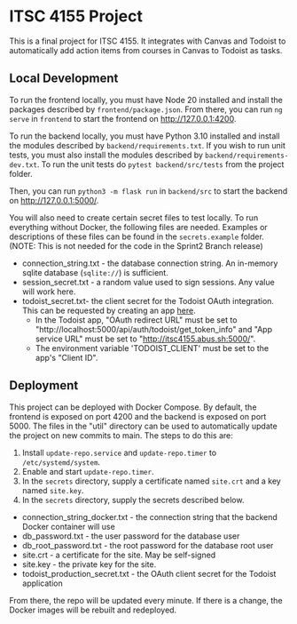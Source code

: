 # ITSC 4155 Project
This is a final project for ITSC 4155. It integrates with Canvas and Todoist to automatically add
action items from courses in Canvas to Todoist as tasks.

## Local Development
To run the frontend locally, you must have Node 20 installed and install the packages described by
`frontend/package.json`. From there, you can run `ng serve` in `frontend` to start the frontend on
http://127.0.0.1:4200.

To run the backend locally, you must have Python 3.10 installed and install the modules described by
`backend/requirements.txt`. If you wish to run unit tests, you must also install the modules
described by `backend/requirements-dev.txt`. To run the unit tests do `pytest backend/src/tests`
from the project folder.

Then, you can run `python3 -m flask run` in `backend/src` to start the backend on http://127.0.0.1:5000/.

You will also need to create certain secret files to test locally. To run everything without Docker,
the following files are needed. Examples or descriptions of these files can be found in the
`secrets.example` folder. (NOTE: This is not needed for the code in the Sprint2 Branch release)

- connection_string.txt - the database connection string. An in-memory sqlite database (`sqlite://`)
is sufficient.
- session_secret.txt - a random value used to sign sessions. Any value will work here.
- todoist_secret.txt- the client secret for the Todoist OAuth integration. This can be requested by
creating an app [here](https://developer.todoist.com/appconsole.html).
  - In the Todoist app, "OAuth redirect URL" must be set to
  "http://localhost:5000/api/auth/todoist/get_token_info" and "App service URL" must be set to
  "http://itsc4155.abus.sh:5000/".
  - The environment variable 'TODOIST_CLIENT' must be set to the
  app's "Client ID".

## Deployment
This project can be deployed with Docker Compose. By default, the frontend is exposed on port 4200
and the backend is exposed on port 5000. The files in the "util" directory can be used to
automatically update the project on new commits to main. The steps to do this are:

1. Install `update-repo.service` and `update-repo.timer` to `/etc/systemd/system`.
2. Enable and start `update-repo.timer`.
3. In the `secrets` directory, supply a certificate named `site.crt` and a key named `site.key`.
4. In the `secrets` directory, supply the secrets described below.
  - connection_string_docker.txt - the connection string that the backend Docker container will use
  - db_password.txt - the user password for the database user
  - db_root_password.txt - the root password for the database root user
  - site.crt - a certificate for the site. May be self-signed
  - site.key - the private key for the site.
  - todoist_production_secret.txt - the OAuth client secret for the Todoist application

From there, the repo will be updated every minute. If there is a change, the Docker images will be
rebuilt and redeployed.
